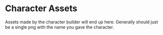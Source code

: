 # Character Assets

Assets made by the character builder will end up here. Generally should just be a single png with the name you gave the character.